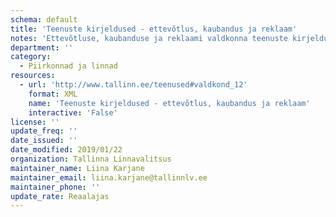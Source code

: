 ```yaml
---
schema: default
title: 'Teenuste kirjeldused - ettevõtlus, kaubandus ja reklaam'
notes: 'Ettevõtluse, kaubanduse ja reklaami valdkonna teenuste kirjeldused'
department: ''
category:
  - Piirkonnad ja linnad
resources:
  - url: 'http://www.tallinn.ee/teenused#valdkond_12'
    format: XML
    name: 'Teenuste kirjeldused - ettevõtlus, kaubandus ja reklaam'
    interactive: 'False'
license: ''
update_freq: ''
date_issued: ''
date_modified: 2019/01/22
organization: Tallinna Linnavalitsus
maintainer_name: Liina Karjane
maintainer_email: liina.karjane@tallinnlv.ee
maintainer_phone: ''
update_rate: Reaalajas
---
```

